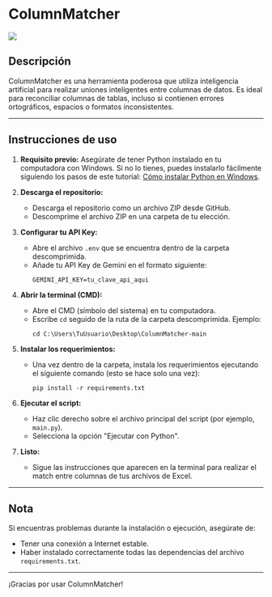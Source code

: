# ColumnMatcher

[![](https://markdown-videos.deta.dev/youtube/WnhcE70L_zE)](https://youtu.be/WnhcE70L_zE)

## Descripción
ColumnMatcher es una herramienta poderosa que utiliza inteligencia artificial para realizar uniones inteligentes entre columnas de datos. Es ideal para reconciliar columnas de tablas, incluso si contienen errores ortográficos, espacios o formatos inconsistentes.

---

## Instrucciones de uso

1. **Requisito previo:** Asegúrate de tener Python instalado en tu computadora con Windows. Si no lo tienes, puedes instalarlo fácilmente siguiendo los pasos de este tutorial: [Cómo instalar Python en Windows](https://youtu.be/lBjLtoeKu-4).

2. **Descarga el repositorio:**
   - Descarga el repositorio como un archivo ZIP desde GitHub.
   - Descomprime el archivo ZIP en una carpeta de tu elección.

3. **Configurar tu API Key:**
   - Abre el archivo `.env` que se encuentra dentro de la carpeta descomprimida.
   - Añade tu API Key de Gemini en el formato siguiente:
     ```
     GEMINI_API_KEY=tu_clave_api_aqui
     ```

4. **Abrir la terminal (CMD):**
   - Abre el CMD (símbolo del sistema) en tu computadora.
   - Escribe `cd` seguido de la ruta de la carpeta descomprimida. Ejemplo:
     ```
     cd C:\Users\TuUsuario\Desktop\ColumnMatcher-main
     ```

5. **Instalar los requerimientos:**
   - Una vez dentro de la carpeta, instala los requerimientos ejecutando el siguiente comando (esto se hace solo una vez):
     ```
     pip install -r requirements.txt
     ```

6. **Ejecutar el script:**
   - Haz clic derecho sobre el archivo principal del script (por ejemplo, `main.py`).
   - Selecciona la opción "Ejecutar con Python".

7. **Listo:**
   - Sigue las instrucciones que aparecen en la terminal para realizar el match entre columnas de tus archivos de Excel.

---

## Nota
Si encuentras problemas durante la instalación o ejecución, asegúrate de:
- Tener una conexión a Internet estable.
- Haber instalado correctamente todas las dependencias del archivo `requirements.txt`.

---

¡Gracias por usar ColumnMatcher!
